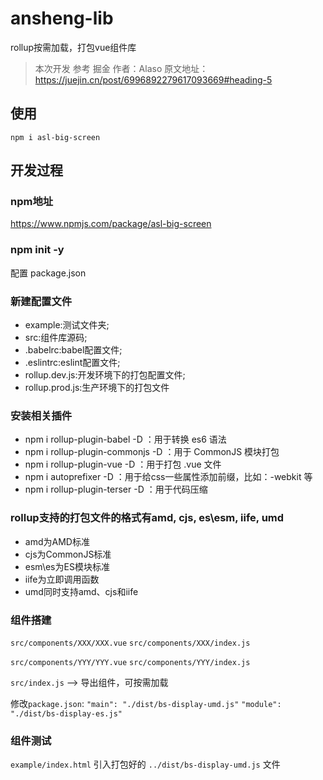 # ansheng-lib
rollup按需加载，打包vue组件库

> 本次开发 参考 掘金 作者：Alaso
> 原文地址：https://juejin.cn/post/6996892279617093669#heading-5

## 使用
`npm i asl-big-screen`

## 开发过程
### npm地址
https://www.npmjs.com/package/asl-big-screen

### npm init -y
配置 package.json

### 新建配置文件
* example:测试文件夹;
* src:组件库源码;
* .babelrc:babel配置文件;
* .eslintrc:eslint配置文件;
* rollup.dev.js:开发环境下的打包配置文件;
* rollup.prod.js:生产环境下的打包文件

### 安装相关插件
* npm i rollup-plugin-babel -D ：用于转换 es6 语法
* npm i rollup-plugin-commonjs -D ：用于 CommonJS 模块打包
* npm i rollup-plugin-vue -D ：用于打包 .vue 文件
* npm i autoprefixer -D ：用于给css一些属性添加前缀，比如：-webkit 等
* npm i rollup-plugin-terser -D ：用于代码压缩


### rollup支持的打包文件的格式有amd, cjs, es\esm, iife, umd
* amd为AMD标准
* cjs为CommonJS标准
* esm\es为ES模块标准
* iife为立即调用函数
* umd同时支持amd、cjs和iife

### 组件搭建
`src/components/XXX/XXX.vue`
`src/components/XXX/index.js`

`src/components/YYY/YYY.vue`
`src/components/YYY/index.js`

`src/index.js` --> 导出组件，可按需加载

修改`package.json`:
`"main": "./dist/bs-display-umd.js"`
`"module": "./dist/bs-display-es.js"`


### 组件测试
`example/index.html`
引入打包好的 `../dist/bs-display-umd.js` 文件




